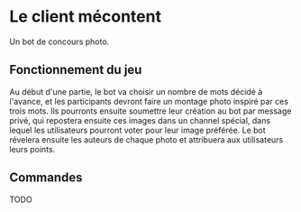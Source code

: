 # Le client mécontent

Un bot de concours photo.

## Fonctionnement du jeu

Au début d'une partie, le bot va choisir un nombre de mots décidé à l'avance, et les participants devront faire un montage photo inspiré par ces trois mots. Ils pourronts ensuite soumettre leur création au bot par message privé, qui repostera ensuite ces images dans un channel spécial, dans lequel les utilisateurs pourront voter pour leur image préférée. Le bot révelera ensuite les auteurs de chaque photo et attribuera aux utilisateurs leurs points.

## Commandes

TODO

